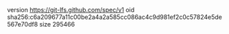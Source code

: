 version https://git-lfs.github.com/spec/v1
oid sha256:c6a209677a11c00be2a4a2a585cc086ac4c9d981ef2c0c57824e5de567e70df8
size 295466
